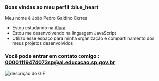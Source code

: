 ### Boas vindas ao meu perfil :blue_heart

Meu nome é Joäo Pedro Galdino Correa

- Estou estudando na [Alura](https://www.alura.com.br)
- Estou me desenvolvendo na linguagem JavaScript
- Utilizo esse espaço para minha organização e compartilhamento dos meus projetos desenvolvidos

### Você pode entrar em contato comigo : 00001119474073sp@al.educacao.sp.gov.br





![descrição do GIF](https://media1.tenor.com/m/KwAqJALHRRUAAAAd/hamzoz-monkey.gif)
